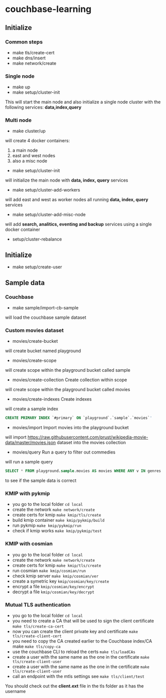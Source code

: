 # couchbase-learning

## Initialize

### Common steps

* make tls/create-cert
* make dns/insert
* make network/create

### Single node

* make up
* make setup/cluster-init

This will start the main node and also initialize a single node cluster with the following services: **data,index,query**

### Multi node

* make cluster/up

will create 4 docker containers:

1. a main node
2. east and west nodes 
3. also a misc node

* make setup/cluster-init

will initialize the main node with **data, index, query** services

* make setup/cluster-add-workers

will add east and west as worker nodes all running **data, index, query** services

* make setup/cluster-add-misc-node

will add **search, analitics, eventing and backup** services using a single docker container

* setup/cluster-rebalance

## Initialize

* make setup/create-user

## Sample data

### Couchbase

* make sample/import-cb-sample

will load the couchbase sample dataset

### Custom movies dataset

* movies/create-bucket  

will create bucket named playground

* movies/create-scope  

will create scope within the playground bucket called sample

* movies/create-collection  Create collection within scope

will create scope within the playground bucket called movies

* movies/create-indexes  Create indexes

will create a sample index 

```sql
CREATE PRIMARY INDEX `#primary` ON `playground`.`sample`.`movies`'
```

* movies/import  Import movies into the playground bucket

will import https://raw.githubusercontent.com/prust/wikipedia-movie-data/master/movies.json dataset into the movies collection

* movies/query  Run a query to filter out commedies

will run a sample query

```sql
SELECT * FROM playground.sample.movies AS movies WHERE ANY v IN genres SATISFIES v = 'Comedy' END LIMIT 10
```

to see if the sample data is correct

### KMIP with pykmip

* you go to the local folder `cd local`
* create the network `make network/create`
* create certs for kmip `make kmip/tls/create`
* build kmip container `make kmip/pykmip/build`
* run pykmip `make kmip/pykmip/run`
* check if kmip works `make kmip/pykmip/test`


### KMIP with cosmian

* you go to the local folder `cd local`
* create the network `make network/create`
* create certs for kmip `make kmip/tls/create`
* run cosmian `make kmip/cosmian/run`
* check kmip server `make kmip/cosmian/ver`
* create a symetric key `kmip/cosmian/key/create`
* encrypt a file `kmip/cosmian/key/encrypt`
* decrypt a file `kmip/cosmian/key/decrypt`

### Mutual TLS authentication

* you go to the local folder `cd local`
* you need to create a CA that will be used to sign the client certificate `make tls/create-ca-cert`
* now you can create the client private key and certificate `make tls/create-client-cert`
* you need to copy the CA created earlier to the Couchbase index/CA make `make tls/copy-ca`
* use the couchbase CLI to reload the certs `make tls/loadCAs`
* create a user with the same name as the one in the certificate `make tls/create-client-user`
* create a user with the same name as the one in the certificate `make tls/create-client-user`
* call an endpoint with the mtls settings see `make tls/client/test`

You should check out the **client.ext** file in the tls folder as it has the username 
